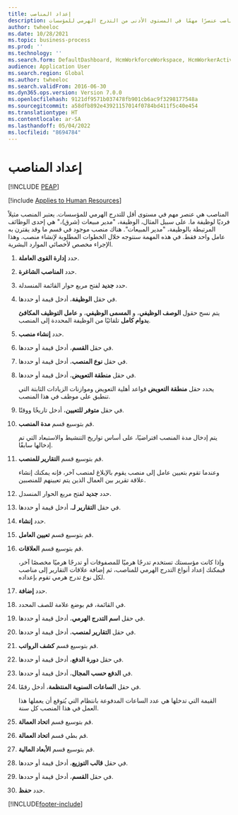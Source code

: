 ```yaml
---
title: إعداد المناصب
description: يصف هذا الموضوع كيف تعتبر المناصب عنصرًا مهمًا في المستوى الأدنى من التدرج الهرمي للمؤسسات.
author: twheeloc
ms.date: 10/28/2021
ms.topic: business-process
ms.prod: ''
ms.technology: ''
ms.search.form: DefaultDashboard, HcmWorkforceWorkspace, HcmWorkerActivityChart, HcmAllWorkersListPart, HcmPosition, HcmPositionNewPosition, HcmJobLookup, HcmPositionReportsToDialog, HcmPositionLookup, FinancialDimensionDefaultTemplatesLookup, DimensionLookup, HcmPersonnelManagementWorkspace
audience: Application User
ms.search.region: Global
ms.author: twheeloc
ms.search.validFrom: 2016-06-30
ms.dyn365.ops.version: Version 7.0.0
ms.openlocfilehash: 9121df9571b037478fb901cb6ac9f3298177548a
ms.sourcegitcommit: a58dfb892e43921157014f0784bd411f5c40e454
ms.translationtype: HT
ms.contentlocale: ar-SA
ms.lasthandoff: 05/04/2022
ms.locfileid: "8694784"
---
```

# <a name="set-up-positions"></a>إعداد المناصب


[!INCLUDE [PEAP](../includes/peap-1.md)]

[!include [Applies to Human Resources](../includes/applies-to-hr.md)]



المناصب هي عنصر مهم في مستوى أقل للتدرج الهرمي للمؤسسات. يعتبر المنصب مثيلاً فرديًا لوظيفة ما. على سبيل المثال، الوظيفة، "مدير مبيعات (شرق)،" هي إحدى الوظائف المرتبطة بالوظيفة، "مدير المبيعات". هناك منصب موجود في قسم ما وقد يقترن به عامل واحد فقط. في هذه المهمة سنتوجه خلال الخطوات المطلوبة لإنشاء منصب. وهذا الإجراء مخصص لأخصائي الموارد البشرية.

1. حدد **إدارة القوى العاملة**.
2. حدد **المناصب الشاغرة**.
3. حدد **جديد** لفتح مربع حوار القائمة المنسدلة.
4. في حقل **الوظيفة**، أدخل قيمة أو حددها.

    يتم نسح حقول **الوصف الوظيفي**، و **المسمى الوظيفي**، و **عامل التوظيف المكافئ بدوام كامل** تلقائيًا من الوظيفة المحددة إلى المنصب.

5. حدد **إنشاء منصب**.
6. في حقل **القسم**، أدخل قيمة أو حددها.
7. في حقل **نوع المنصب**، أدخل قيمة أو حددها.
8. في حقل **منطقة التعويض**، أدخل قيمة أو حددها.

    يحدد حقل **منطقة التعويض** قواعد أهلية التعويض وموازنات الزيادات الثابتة التي تنطبق على موظف في هذا المنصب.

9. في حقل **متوفر للتعيين**، أدخل تاريخًا ووقتًا.
10. قم بتوسيع قسم **مدة المنصب**.

    يتم إدخال مدة المنصب افتراضيًا، على أساس تواريخ التنشيط والاستبعاد التي تم إدخالها سابقًا.

11. قم بتوسيع قسم **التقارير للمنصب**.

    وعندما تقوم بتعيين عامل إلى منصب يقوم بالإبلاغ لمنصب آخر، فإنه يمكنك إنشاء علاقة تقرير بين العمال الذين يتم تعيينهم للمنصبين.

12. حدد **جديد** لفتح مربع الحوار المنسدل.
13. في حقل **التقارير لـ**، أدخل قيمة أو حددها.
14. حدد **إنشاء**.
15. قم بتوسيع قسم **تعيين العامل**.
16. قم بتوسيع قسم **العلاقات**.

    وإذا كانت مؤسستك تستخدم تدرجًا هرميًا للمصفوفات أو تدرجًا هرميًا مخصصًا آخر، فيمكنك إعداد أنواع التدرج الهرمي للمناصب، ثم إضافة علاقات التقارير إلى مناصب لكل نوع تدرج هرمي تقوم بإعداده.

17. حدد **إضافة**.
18. في القائمة، قم بوضع علامة للصف المحدد.
19. في حقل **اسم التدرج الهرمي**، أدخل قيمة أو حددها.
20. في حقل **التقارير لمنصب**، أدخل قيمة أو حددها.
21. قم بتوسيع قسم **كشف الرواتب**.
22. في حقل **دورة الدفع**، أدخل قيمة أو حددها.
23. في **الدفع حسب المجال**، أدخل قيمة أو حددها.
24. في حقل **الساعات السنوية المنتظمة**، أدخل رقمًا.

    القيمة التي تدخلها هي عدد الساعات المدفوعة بانتظام التي يُتوقع أن يعملها هذا العمل في هذا المنصب كل سنة.

25. قم بتوسيع قسم **اتحاد العمالة**.
26. قم بطي قسم **اتحاد العمالة**.
27. قم بتوسيع قسم **الأبعاد المالية**.
28. في حقل **قالب التوزيع**، أدخل قيمة أو حددها.
29. في حقل **القسم**، أدخل قيمة أو حددها.
30. حدد **حفظ**.



[!INCLUDE[footer-include](../includes/footer-banner.md)]

